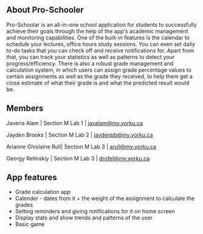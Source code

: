 ## About Pro-Schooler

Pro-Schoolar is an all-in-one school application for students to successfully achieve their goals through the help of the app's academic management and monitoring capabilities. One of the built-in features is the calendar to schedule your lectures, office hours study sessions. You can even set daily to-do tasks that you can check off and receive notifications for. Apart from that, you can track your statistics as well as patterns to detect your progress/efficiency. There is also a robust grade management and calculation system, in which users can assign grade percentage values to certain assignments as well as the grade they received, to help them get a close estimate of what their grade is and what the predicted result would be.

## Members

Javeria Alam          | Section M Lab 1 | javalam@my.yorku.ca

Jayden Brooks         | Section M Lab 2 | jaydenpb@my.yorku.ca

Arianne Ghislaine Rull| Section M Lab 3 | arull@my.yorku.ca

Georgy Retinskiy      | Section M Lab 3 | drofel@my.yorku.ca


## App features

* Grade calculation app
* Calender - dates from it + the weight of the assignment to calculate the grades
* Setting reminders and giving notifications for it on home screen
* Display stats and show trends and patterns of the user
* Basic game

